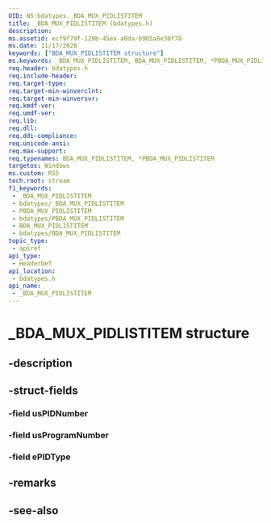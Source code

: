 ```yaml
---
UID: NS:bdatypes._BDA_MUX_PIDLISTITEM
title: _BDA_MUX_PIDLISTITEM (bdatypes.h)
description: 
ms.assetid: ecf9f79f-129b-45ea-a0da-b905a8e30f78
ms.date: 11/17/2020
keywords: ["BDA_MUX_PIDLISTITEM structure"]
ms.keywords: _BDA_MUX_PIDLISTITEM, BDA_MUX_PIDLISTITEM, *PBDA_MUX_PIDLISTITEM,
req.header: bdatypes.h
req.include-header: 
req.target-type: 
req.target-min-winverclnt: 
req.target-min-winversvr: 
req.kmdf-ver: 
req.umdf-ver: 
req.lib: 
req.dll: 
req.ddi-compliance: 
req.unicode-ansi: 
req.max-support: 
req.typenames: BDA_MUX_PIDLISTITEM, *PBDA_MUX_PIDLISTITEM
targetos: Windows
ms.custom: RS5
tech.root: stream
f1_keywords:
 - _BDA_MUX_PIDLISTITEM
 - bdatypes/_BDA_MUX_PIDLISTITEM
 - PBDA_MUX_PIDLISTITEM
 - bdatypes/PBDA_MUX_PIDLISTITEM
 - BDA_MUX_PIDLISTITEM
 - bdatypes/BDA_MUX_PIDLISTITEM
topic_type:
 - apiref
api_type:
 - HeaderDef
api_location:
 - bdatypes.h
api_name:
 - _BDA_MUX_PIDLISTITEM
---
```


# _BDA_MUX_PIDLISTITEM structure

## -description

## -struct-fields

### -field usPIDNumber

### -field usProgramNumber

### -field ePIDType

## -remarks

## -see-also
